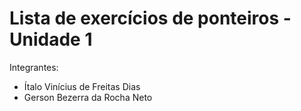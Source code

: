 # Lista de exercícios de ponteiros - Unidade 1

Integrantes:
- Ítalo Vinícius de Freitas Dias
- Gerson Bezerra da Rocha Neto
